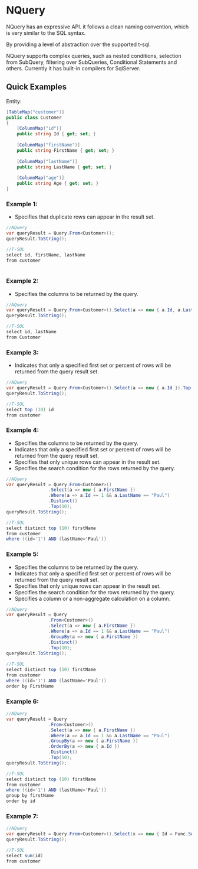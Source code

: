 # NQuery

NQuery has an expressive API. it follows a clean naming convention, which is very similar to the SQL syntax.

By providing a level of abstraction over the supported t-sql.

NQuery supports complex queries, such as nested conditions, selection from SubQuery, filtering over SubQueries, Conditional Statements and others. Currently it has built-in compilers for SqlServer.


## Quick Examples

Entity:
```cs
[TableMap("customer")]
public class Customer
{
    [ColumnMap("id")]
    public string Id { get; set; }
    
    [ColumnMap("firstName")]
    public string FirstName { get; set; }
    
    [ColumnMap("lastName")]
    public string LastName { get; set; }
    
    [ColumnMap("age")]
    public string Age { get; set; }
}

```
### Example 1:
- Specifies that duplicate rows can appear in the result set.
```cs
//NQuery
var queryResult = Query.From<Customer>();
queryResult.ToString();

//T-SQL
select id, firstName, lastName
from customer
 
```
### Example 2:
- Specifies the columns to be returned by the query.
```cs
//NQuery
var queryResult = Query.From<Customer>().Select(a => new { a.Id, a.LastName });
queryResult.ToString();

//T-SQL
select id, lastName
from Customer
 ```
### Example 3:
- Indicates that only a specified first set or percent of rows will be returned from the query result set.
```cs
//NQuery
var queryResult = Query.From<Customer>().Select(a => new { a.Id }).Top(10);
queryResult.ToString();

//T-SQL
select top (10) id
from customer
```

### Example 4:
- Specifies the columns to be returned by the query.
- Indicates that only a specified first set or percent of rows will be returned from the query result set.
- Specifies that only unique rows can appear in the result set.
- Specifies the search condition for the rows returned by the query.
```cs
//NQuery
var queryResult = Query.From<Customer>()
                .Select(a => new { a.FirstName })
                .Where(a => a.Id == 1 && a.LastName == "Paul")
                .Distinct()
                .Top(10);
queryResult.ToString();

//T-SQL
select distinct top (10) firstName
from customer
where ((id='1') AND (lastName='Paul'))
 ```
  
### Example 5:
- Specifies the columns to be returned by the query.
- Indicates that only a specified first set or percent of rows will be returned from the query result set.
- Specifies that only unique rows can appear in the result set.
- Specifies the search condition for the rows returned by the query.
- Specifies a column or a non-aggregate calculation on a column. 
```cs
//NQuery
var queryResult = Query
                .From<Customer>()
                .Select(a => new { a.FirstName })
                .Where(a => a.Id == 1 && a.LastName == "Paul")
                .GroupBy(a => new { a.FirstName })
                .Distinct()
                .Top(10);
queryResult.ToString();
                
//T-SQL                
select distinct top (10) firstName
from customer
where ((id='1') AND (lastName='Paul'))
order by FirstName
```

### Example 6:

```cs
//NQuery
var queryResult = Query
                .From<Customer>()
                .Select(a => new { a.FirstName })
                .Where(a => a.Id == 1 && a.LastName == "Paul")
                .GroupBy(a => new { a.FirstName })
                .OrderBy(a => new { a.Id })
                .Distinct()
                .Top(10);
queryResult.ToString();               

//T-SQL
select distinct top (10) firstName
from customer
where ((id='1') AND (lastName='Paul'))
group by firstName
order by id


```
### Example 7:

```cs
//NQuery
var queryResult = Query.From<Customer>().Select(x => new { Id = Func.Sum(x.Id) });
queryResult.ToString();                

//T-SQL
select sum(id)
from customer
```

